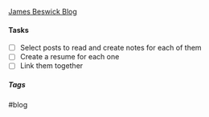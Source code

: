[James Beswick Blog](https://aws.amazon.com/blogs/compute/author/jbeswick/)

#### Tasks
- [ ] Select posts to read and create notes for each of them
- [ ] Create a resume for each one
- [ ] Link them together

##### Tags
#blog